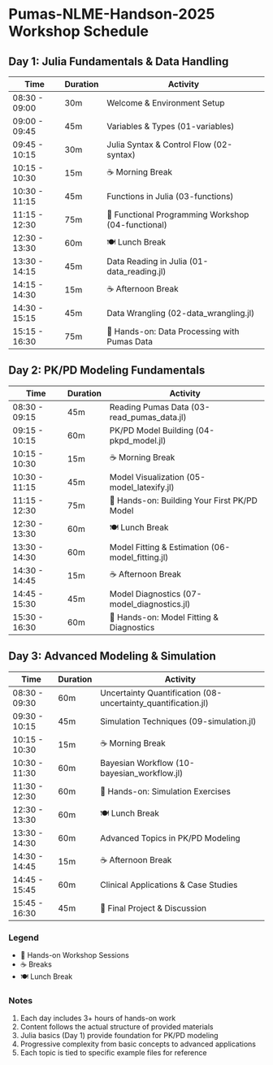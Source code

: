 # Pumas-NLME-Handson-2025 Workshop Schedule

## Day 1: Julia Fundamentals & Data Handling

| Time          | Duration | Activity                                                |
|---------------|----------|--------------------------------------------------------|
| 08:30 - 09:00 | 30m     | Welcome & Environment Setup                            |
| 09:00 - 09:45 | 45m     | Variables & Types (01-variables)                       |
| 09:45 - 10:15 | 30m     | Julia Syntax & Control Flow (02-syntax)                |
| 10:15 - 10:30 | 15m     | ☕ Morning Break                                       |
| 10:30 - 11:15 | 45m     | Functions in Julia (03-functions)                      |
| 11:15 - 12:30 | 75m     | 🔨 Functional Programming Workshop (04-functional)     |
| 12:30 - 13:30 | 60m     | 🍽️ Lunch Break                                       |
| 13:30 - 14:15 | 45m     | Data Reading in Julia (01-data_reading.jl)            |
| 14:15 - 14:30 | 15m     | ☕ Afternoon Break                                     |
| 14:30 - 15:15 | 45m     | Data Wrangling (02-data_wrangling.jl)                 |
| 15:15 - 16:30 | 75m     | 🔨 Hands-on: Data Processing with Pumas Data          |

## Day 2: PK/PD Modeling Fundamentals

| Time          | Duration | Activity                                                |
|---------------|----------|--------------------------------------------------------|
| 08:30 - 09:15 | 45m     | Reading Pumas Data (03-read_pumas_data.jl)             |
| 09:15 - 10:15 | 60m     | PK/PD Model Building (04-pkpd_model.jl)                |
| 10:15 - 10:30 | 15m     | ☕ Morning Break                                       |
| 10:30 - 11:15 | 45m     | Model Visualization (05-model_latexify.jl)             |
| 11:15 - 12:30 | 75m     | 🔨 Hands-on: Building Your First PK/PD Model          |
| 12:30 - 13:30 | 60m     | 🍽️ Lunch Break                                       |
| 13:30 - 14:30 | 60m     | Model Fitting & Estimation (06-model_fitting.jl)       |
| 14:30 - 14:45 | 15m     | ☕ Afternoon Break                                     |
| 14:45 - 15:30 | 45m     | Model Diagnostics (07-model_diagnostics.jl)            |
| 15:30 - 16:30 | 60m     | 🔨 Hands-on: Model Fitting & Diagnostics              |

## Day 3: Advanced Modeling & Simulation

| Time          | Duration | Activity                                                |
|---------------|----------|--------------------------------------------------------|
| 08:30 - 09:30 | 60m     | Uncertainty Quantification (08-uncertainty_quantification.jl) |
| 09:30 - 10:15 | 45m     | Simulation Techniques (09-simulation.jl)                |
| 10:15 - 10:30 | 15m     | ☕ Morning Break                                       |
| 10:30 - 11:30 | 60m     | Bayesian Workflow (10-bayesian_workflow.jl)            |
| 11:30 - 12:30 | 60m     | 🔨 Hands-on: Simulation Exercises                      |
| 12:30 - 13:30 | 60m     | 🍽️ Lunch Break                                       |
| 13:30 - 14:30 | 60m     | Advanced Topics in PK/PD Modeling                      |
| 14:30 - 14:45 | 15m     | ☕ Afternoon Break                                     |
| 14:45 - 15:45 | 60m     | Clinical Applications & Case Studies                   |
| 15:45 - 16:30 | 45m     | 🔨 Final Project & Discussion                         |

### Legend
- 🔨 Hands-on Workshop Sessions
- ☕ Breaks
- 🍽️ Lunch Break

### Notes
1. Each day includes 3+ hours of hands-on work
2. Content follows the actual structure of provided materials
3. Julia basics (Day 1) provide foundation for PK/PD modeling
4. Progressive complexity from basic concepts to advanced applications
5. Each topic is tied to specific example files for reference
